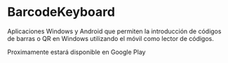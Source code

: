 # BarcodeKeyboard
 Aplicaciones Windows y Android que permiten la introducción de códigos de barras o QR en Windows utilizando el móvil como lector de códigos.


 Proximamente estará disponible en Google Play
 
